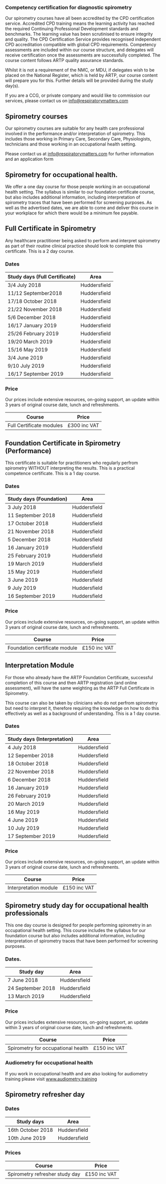 ### Competency certification for diagnostic spirometry

Our spirometry courses have all been accredited by the CPD certification service. Accredited CPD training means the learning activity has reached the required Continuing Professional Development standards and benchmarks. The learning value has been scrutinised to ensure integrity and quality. The CPD Certification Service provides recognised independent CPD accreditation compatible with global CPD requirements. Competency assessments are included within our course structure, and delegates will receive certification once the assessments are successfully completed. The course content follows ARTP quality assurance standards.

Whilst it is not a requirement of the NMC, or MDU, if delegates wish to be placed on the National Register, which is held by ARTP, our course content will prepare you for this. Further details will be provided during the study day(s).

If you are a CCG, or private company and would like to commission our services, please contact us on info@respiratorymatters.com


## Spirometry courses
 
Our spirometry courses are suitable for any health care professional involved in the performance and/or interpretation of spirometry. This includes those working in Primary Care, Secondary Care, Physiologists, technicians and those working in an occupational health setting.  

Please contact us at info@respiratorymatters.com for further information and an application form

## Spirometry for occupational health.

We offer a one day course for those people working in an occupational health setting. The syllabus is similar to our foundation certificate course, but also includes additional information, including interpretation of spirometry traces that have been performed for screening purposes. As well as the advertised dates, we are able to come and deliver this course in your workplace for which there would be a minimum fee payable.

## Full Certificate in Spirometry

Any healthcare practitioner being asked to perform and interpret spirometry as part of their routine clinical practice should look to complete this certificate. This is a 2 day course.

### Dates

| Study days (Full Certificate)  | Area         |
|--------------------------------|--------------|
|3/4 July 2018                   | Huddersfield |
|11/12 September2018             | Huddersfield |
|17/18 October 2018              | Huddersfield |
|21/22 November 2018             | Huddersfield |
|5/6 December 2018               | Huddersfield |
|16/17 January 2019              | Huddersfield |
|25/26 February 2019             | Huddersfield |
|19/20 March 2019                | Huddersfield |
|15/16 May 2019                  | Huddersfield |
|3/4 June 2019                   | Huddersfield |
|9/10 July 2019                  | Huddersfield |
|16/17 September 2019            | Huddersfield |

### Price
Our prices include extensive resources, on-going support, an update within 3 years of original course date, lunch and refreshments.

| Course                                  | Price        |    
|-----------------------------------------|------------- |
|  Full Certificate modules               |£300 inc VAT  | 


## Foundation Certificate in Spirometry (Performance)

This certificate is suitable for practitioners who regularly perfrom spirometry WITHOUT interpreting the results. This is a practical competence certificate. This is a 1 day course.

### Dates

| Study days (Foundation)  | Area         |               
|--------------------------|--------------|
|3 July 2018               | Huddersfield |
|11 September 2018         | Huddersfield |
|17 October 2018           | Huddersfield |
|21 November 2018          | Huddersfield |
|5 December 2018           | Huddersfield |
|16 January 2019           | Huddersfield |
|25 February 2019          | Huddersfield |
|19 March 2019             | Huddersfield |
|15 May 2019               | Huddersfield |
|3 June 2019               | Huddersfield |
|9 July 2019               | Huddersfield |
|16 September 2019         | Huddersfield |


### Price
Our prices include extensive resources, on-going support, an update within 3 years of original course date, lunch and refreshments.

| Course                                     | Price          | 
|--------------------------------------------|----------------|
| Foundation certificate module              | £150 inc VAT   |


## Interpretation Module

For those who already have the ARTP Foundation Certificate, successful completion of this course and then ARTP registration (and online assessment), will have the same weighting as the ARTP Full Certificate in Spirometry.

This course can also be taken by clinicians who do not perfrom spirometry but need to interpret it, therefore requiring the knowledge on how to do this effectively as well as a background of understanding. This is a 1 day course.

### Dates

| Study days (Interpretation) | Area         |
|-----------------------------|--------------|
|4 July 2018                  | Huddersfield |
|12 Sepember 2018             | Huddersfield |
|18 October 2018              | Huddersfield |
|22 November 2018             | Huddersfield |
|6 December 2018              | Huddersfield |
|16 January 2019              | Huddersfield |
|26 February 2019             | Huddersfield |
|20 March 2019                | Huddersfield |
|16 May 2019                  | Huddersfield |
|4 June 2019                  | Huddersfield |
|10 July 2019                 | Huddersfield |
|17 September 2019            | Huddersfield |

### Price
Our prices include extensive resources, on-going support, an update within 3 years of original course date, lunch and refreshments.

| Course                                     | Price          | 
|--------------------------------------------|----------------|
| Interpretation module                      | £150 inc VAT   |


## Spirometry study day for occupational health professionals

This one day course is designed for people performing spirometry in an occupational health setting. This course includes the syllabus for our foundation course but also includes additional information, including interpretation of spirometry traces that have been performed for screening purposes.  

### Dates. 

| Study day                | Area         |
|--------------------------|--------------|
|7  June 2018              | Huddersfield |
|24 September 2018         | Huddersfield |
|13 March 2019             | Huddersfield |

### Price
Our prices includes extensive resources, on-going support, an update within 3 years of original course date, lunch and refreshments.

| Course                            | Price          |
|-----------------------------------|----------------|
| Spirometry for occupational health| £150 inc VAT   |


### Audiometry for occupational health
  
If you work in occupational health and are also looking for audiometry training please visit www.audiometry.training
 
## Spirometry refresher day

### Dates

| Study days                  | Area         |
|-----------------------------|--------------|
| 16th October 2018           | Huddersfield |
| 10th June 2019              | Huddersfield |

### Prices

| Course                                     | Price          | 
|--------------------------------------------|----------------|
| Spirometry refresher  study day            | £150 inc VAT   | 
